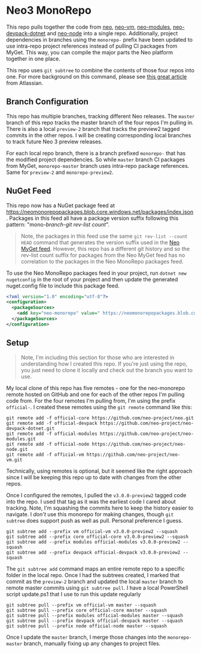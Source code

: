 # Neo3 MonoRepo

This repo pulls together the code from [neo](https://github.com/neo-project/neo),
[neo-vm](https://github.com/neo-project/neo-vm), [neo-modules](https://github.com/neo-project/neo-modules),
 [neo-devpack-dotnet](https://github.com/neo-project/neo-devpack-dotnet) and 
[neo-node](https://github.com/neo-project/neo-node)
into a single repo. Additionally, project dependencies in branches using the `monorepo-` prefix
have been updated to use intra-repo project references instead of pulling CI packages from MyGet.
This way, you can compile the major parts the Neo platform together in one place.

This repo uses `git subtree` to combine the contents of those four repos into one. For more
background on this command, please see [this great article](https://www.atlassian.com/git/tutorials/git-subtree)
from Atlassian.

## Branch Configuration

This repo has multiple branches, tracking different Neo releases. The `master` branch of this
repo tracks the master branch of the four repos I'm pulling in. There is also a local `preview-2`
branch that tracks the preview2 tagged commits in the other repos. I will be creating
corresponding local branches to track future Neo 3 preview releases.

For each local repo branch, there is a branch prefixed `monorepo-` that has the modified project
dependencies. So while `master` branch CI packages from MyGet, `monorepo-master` branch uses intra-repo package references. Same for `preview-2` and `monorepo-preview2`.

## NuGet Feed

This repo now has a NuGet package feed at https://neomonorepopackages.blob.core.windows.net/packages/index.json.
Packages in this feed all have a package version suffix following this pattern: "mono-*branch*-*git rev-list count*".

> Note, the packages in this feed use the same `git rev-list --count HEAD` command that generates the version suffix
  used in the [Neo MyGet feed](https://www.myget.org/gallery/neo). However, this repo has a different git history
  and so the rev-list count suffix for packages from the Neo MyGet feed has no correlation to the packages in the
  Neo MonoRepo packages feed.

To use the Neo MonoRepo packages feed in your project, run `dotnet new nugetconfig` in the root of your project and then
update the generated nuget.config file to include this package feed.

``` xml
<?xml version="1.0" encoding="utf-8"?>
<configuration>
  <packageSources>
    <add key="neo-monorepo" value=" https://neomonorepopackages.blob.core.windows.net/packages/index.json" />
  </packageSources>
</configuration>
```

## Setup

> Note, I'm including this section for those who are interested in understanding how I created
> this repo. If you're just using the repo, you just need to clone it locally and check out
> the branch you want to use.

My local clone of this repo has five remotes - one for the neo-monorepo remote hosted on
GitHub and one for each of the other repos I'm pulling code from. For the four remotes I'm
pulling from, I'm using the prefix `official-`. I created these remotes using the `git remote`
command like this:

``` shell
git remote add -f official-core https://github.com/neo-project/neo.git
git remote add -f official-devpack https://github.com/neo-project/neo-devpack-dotnet.git
git remote add -f official-modules https://github.com/neo-project/neo-modules.git
git remote add -f official-node https://github.com/neo-project/neo-node.git
git remote add -f official-vm https://github.com/neo-project/neo-vm.git
```

Technically, using remotes is optional, but it seemed like the right approach since I will be
keeping this repo up to date with changes from the other repos.

Once I configured the remotes, I pulled the `v3.0.0-preview2` tagged code into the repo. I used
that tag as it was the earliest code I cared about tracking. Note, I'm squashing the commits here
to keep the history easier to navigate. I *don't* use this monorepo for making changes, though
`git subtree` does support push as well as pull. Personal preference I guess.

``` shell
git subtree add --prefix vm official-vm v3.0.0-preview2 --squash
git subtree add --prefix core official-core v3.0.0-preview2 --squash
git subtree add --prefix modules official-modules v3.0.0-preview2 --squash
git subtree add --prefix devpack official-devpack v3.0.0-preview2 --squash
```

The `git subtree add` command maps an entire remote repo to a specific folder in the local repo.
Once I had the subtrees created, I marked that commit as the `preview-2` branch and updated
the local `master` branch to remote master commits using `git subtree pull`. I have a local
PowerShell script update.ps1 that I use to run this update regularly

``` shell
git subtree pull --prefix vm official-vm master --squash
git subtree pull --prefix core official-core master --squash
git subtree pull --prefix modules official-modules master --squash
git subtree pull --prefix devpack official-devpack master --squash
git subtree pull --prefix node official-node master --squash
```

Once I update the `master` branch, I merge those changes into the `monorepo-master` branch,
manually fixing up any changes to project files.
